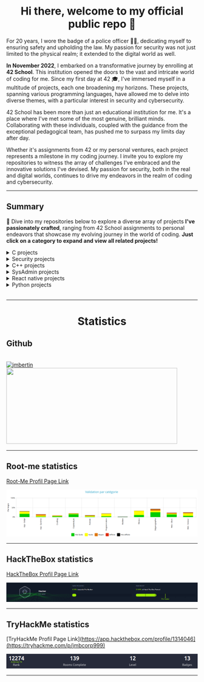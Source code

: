 <h1 align="center"><b>Hi there, welcome to my official public repo 👋</b></h1>
 

For 20 years, I wore the badge of a police officer 👮‍♂️, dedicating myself to ensuring safety and upholding the law. My passion for security was not just limited to the physical realm; it extended to the digital world as well.

**In November 2022**, I embarked on a transformative journey by enrolling at **42 School**. This institution opened the doors to the vast and intricate world of coding for me. Since my first day at 42 🎓, I've immersed myself in a multitude of projects, each one broadening my horizons. These projects, spanning various programming languages, have allowed me to delve into diverse themes, with a particular interest in security and cybersecurity.

42 School has been more than just an educational institution for me. It's a place where I've met some of the most genuine, brilliant minds. Collaborating with these individuals, coupled with the guidance from the exceptional pedagogical team, has pushed me to surpass my limits day after day.

Whether it's assignments from 42 or my personal ventures, each project represents a milestone in my coding journey. I invite you to explore my repositories to witness the array of challenges I've embraced and the innovative solutions I've devised. My passion for security, both in the real and digital worlds, continues to drive my endeavors in the realm of coding and cybersecurity.

----

## Summary

🚀 Dive into my repositories below to explore a diverse array of projects **I've passionately crafted**, ranging from 42 School assignments to personal endeavors that showcase my evolving journey in the world of coding.
**Just click on a category to expand and view all related projects!**

<details>
<summary>C projects</summary>
  
<br>

[Libft](https://github.com/jmbertin/Libft) - 42 school curriculum. Very first project in 42. It's a C library that recreates certain standard functions from the libc, as well as a few additional and bonus functions that prove to be extremely useful for subsequent projects.

[Ft_printf](https://github.com/jmbertin/FT_Printf) - 42 school curriculum. It's an attempt to recreate the famous printf function found in the C standard library, a function known for its versatility in handling string formatting. This version is a simplified take on it.

[Ft_nm](https://github.com/jmbertin/Ft_Nm) - 42 school curriculum. It's a custom implementation of the UNIX nm command, designed to display the symbol table of ELF binaries. This project was developed as part of a UNIX programming assignment and replicates the core functionality of the GNU nm command (GNU Binutils for Ubuntu) v2.40.

[Minitalk](https://github.com/jmbertin/Minitalk) - 42 school curriculum. It's a unique communication system built on UNIX signals. This lightweight server-client application allows for a simple and direct means of interprocess communication through customized handling of SIGUSR1 and SIGUSR2 signals.

[Malloc](https://github.com/jmbertin/Malloc) - 42 school curriculum. In this project, we have implemented our own versions of the `malloc`, `free`, and `realloc` functions to dynamically manage memory in C programs.

[Lem-IPC](https://github.com/jmbertin/Lem-IPC) - 42 school curriculum. Lem-IPC is an automated game where bots, grouped into teams, strategically position themselves on a 2D board. The primary objective is for a team to outlast the others and claim the board. Bots are eliminated when surrounded by members of another team. The game's climax is reached when only one team remains on the battlefield.

<br>

</details>

<details>
<summary>Security projects</summary>
  
<br>

[Rainfall](https://github.com/jmbertin/Rainfall) - 42 school curriculum. This project is part of the intermediate security course. Rainfall is a Capture The Flag (CTF) challenge where you will find vulnerabilities in code and exploit them to progress to the next level.

[Dr_Quine](https://github.com/jmbertin/Dr_Quine) - 42 school curriculum. This project invites you to confront the principle of self-reproduction and the problems that derive from it. It is a perfect introduction to more complex projects, particularly malware projects.

[Override](https://github.com/jmbertin/Override) - 42 school curriculum. This project is the last security course. Override is a Capture The Flag (CTF) challenge where you will find vulnerabilities in code and exploit them to progress to the next level.

[Boot2Root](https://github.com/jmbertin/Boot2Root) - 42 school curriculum. This project is a security course at 42 School. Boot2Root is some sort of a Capture The Flag (CTF) challenge where you will find vulnerabilities in code and exploit them to progress to your utlimate goal : become root.

[Darkly](https://github.com/jmbertin/Darkly) - 42 school curriculum. This project is the first in the cybersecurity branch of the curriculum at school 42. In this project you must succeed in locating and exploiting various common security vulnerabilities on a website.
  
<br>

</details>

<details>
<summary>C++ projects</summary>
  
<br>

[Ft_IRC](https://github.com/jmbertin/Ft_IRC) - 42 school curriculum. It's about creating our own IRC server according to standard RFC 2813 in C++ language.
  
<br>

</details>

<details>
<summary>SysAdmin projects</summary>
  
<br>

[Docker - Inception](https://github.com/jmbertin/Inception) - 42 school curriculum. This project allows you to discover and become familiar with Docker and its tools, building a functionnal local Wordpress website.

[Kubernetes - Inception_of_things](https://github.com/jmbertin/Inception_of_things) - 42 school curriculum. A minimal introduction to Kubernetes. It's a deep dive into system administration, leveraging technologies such as K3S, K3D, Vagrant, and Argo CD to set up a virtual environment and deploy web applications.
  
<br>

</details>

<details>
<summary>React native projects</summary>
  
<br>

[Snake Game](https://github.com/jmbertin/ReactNative-Snake) - This is my first React Native project. A classical Snake game, developed using React Native! This game is compatible with both iOS and Android platforms. 

[FT_Hangouts](https://github.com/jmbertin/ReactNative-Snake) - 42 school curriculum. A reproduction of the basic functionality of the Hangouts application. Developed using React Native!

[42SchoolProjects](https://github.com/jmbertin/42SchoolProjects) - Personnal project. A project to help students of 42 to manage their projects and acces to projects informations.

[Swifty_Companion](https://github.com/jmbertin/Swifty_Companion) - 42 school curriculum. This project aims to create an application capable of connecting to API 42 and displaying certain information concerning students.


<br>

</details>

<details>
<summary>Python projects</summary>
  
<br>

[N-Puzzle](https://github.com/jmbertin/N-Puzzle) - 42 school curriculum. This is a Python script for solving the N-Puzzle problem using the A* search or greedy algorithms.

[Linear_regression](https://github.com/jmbertin/Linear_regression) - 42 school curriculum. The aim of this project is to introduce to the basic concept behind machine learning by creating a linear regression algorithm, with gradient descent.

<br>

</details>

<br>

----
<h1 align="center"><b>Statistics</b></h1>


## Github
  <br>
<a href="https://github.com/jmbertin/">
    <img src="https://github-readme-stats.vercel.app/api/top-langs?username=jmbertin&show_icons=true&locale=en&layout=compact&line_height=20&title_color=7A7ADB&icon_color=2234AE&text_color=D3D3D3&bg_color=0,000000,130F40" width="450"  alt="jmbertin" height="200"/>
  <img src="https://github-readme-stats.vercel.app/api?username=jmbertin&include_all_commits=true&count_private=true&show_icons=true&line_height=20&title_color=7A7ADB&icon_color=2234AE&text_color=D3D3D3&bg_color=0,000000,130F40" width="450" height="200"/>
</a>

----

## Root-me statistics

[Root-Me Profil Page Link](https://www.root-me.org/jbertin?inc=info&lang=fr)

![Demo GIF](./rootme.png)

----

## HackTheBox statistics

[HackTheBox Profil Page Link](https://app.hackthebox.com/profile/1314046)

![Demo GIF](./htb.png)

----

## TryHackMe statistics

[TryHackMe Profil Page Link](https://app.hackthebox.com/profile/1314046](https://tryhackme.com/p/jmbcorp999)

![Demo GIF](./thm.png)

----



<!--

<img src="./100.png" width="50" height="40">

### C++ projects

**jmbertin/jmbertin** is a ✨ _special_ ✨ repository because its `README.md` (this file) appears on your GitHub profile.

Here are some ideas to get you started:

- 🔭 I’m currently working on ...
- 🌱 I’m currently learning ...
- 👯 I’m looking to collaborate on ...
- 🤔 I’m looking for help with ...
- 💬 Ask me about ...
- 📫 How to reach me: ...
- 😄 Pronouns: ...
- ⚡ Fun fact: ...
-->
